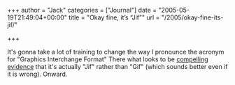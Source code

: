 +++
author = "Jack"
categories = ["Journal"]
date = "2005-05-19T21:49:04+00:00"
title = "Okay fine, it’s “Jif”"
url = "/2005/okay-fine-its-jif/"

+++

It's gonna take a lot of training to change the way I pronounce the acronym for "Graphics Interchange Format" There what looks to be [compelling evidence][1] that it's actually "Jif" rather than "Gif" (which sounds better even if it is wrong). Onward.

 [1]: http://www.olsenhome.com/gif/